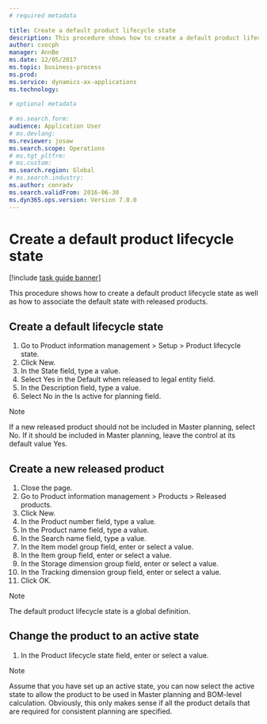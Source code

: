 ```yaml
--- 
# required metadata 
 
title: Create a default product lifecycle state
description: This procedure shows how to create a default product lifecycle state as well as how to associate the default state with released products. 
author: cvocph 
manager: AnnBe 
ms.date: 12/05/2017
ms.topic: business-process 
ms.prod:  
ms.service: dynamics-ax-applications 
ms.technology:  
 
# optional metadata 
 
# ms.search.form:   
audience: Application User 
# ms.devlang:  
ms.reviewer: josaw
ms.search.scope: Operations 
# ms.tgt_pltfrm:  
# ms.custom:  
ms.search.region: Global
# ms.search.industry: 
ms.author: conradv
ms.search.validFrom: 2016-06-30 
ms.dyn365.ops.version: Version 7.0.0 
---
```

# Create a default product lifecycle state

[!include [task guide banner](../../includes/task-guide-banner.md)]

This procedure shows how to create a default product lifecycle state as well as how to associate the default state with released products.


## Create a default lifecycle state
1. Go to Product information management > Setup > Product lifecycle state.
2. Click New.
3. In the State field, type a value.
4. Select Yes in the Default when released to legal entity field.
5. In the Description field, type a value.
6. Select No in the Is active for planning field.

> [!NOTE]
> If a new released product should not be included in Master planning, select No. If it should be included in Master planning, leave the control at its default value Yes.  

## Create a new released product
1. Close the page.
2. Go to Product information management > Products > Released products.
3. Click New.
4. In the Product number field, type a value.
5. In the Product name field, type a value.
6. In the Search name field, type a value.
7. In the Item model group field, enter or select a value.
8. In the Item group field, enter or select a value.
9. In the Storage dimension group field, enter or select a value.
10. In the Tracking dimension group field, enter or select a value.
11. Click OK.

> [!NOTE]
> The default product lifecycle state is a global definition.  

## Change the product to an active state
1. In the Product lifecycle state field, enter or select a value.

> [!NOTE]
> Assume that you have set up an active state, you can now select the active state to allow the product to be used in Master planning and BOM-level calculation. Obviously, this only makes sense if all the product details that are required for consistent planning are specified.  

